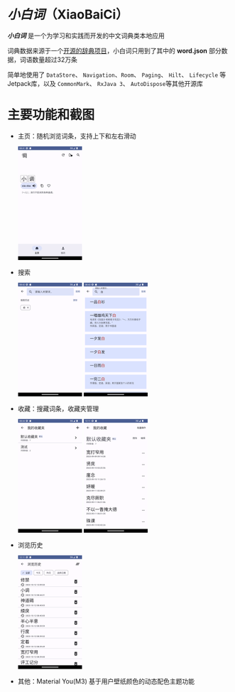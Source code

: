 # ***小白词***（XiaoBaiCi）  

***小白词*** 是一个为学习和实践而开发的中文词典类本地应用  

词典数据来源于一个[开源的辞典项目](https://github.com/mapull/chinese-dictionary "汉语拼音辞典")，小白词只用到了其中的 **word.json** 部分数据，词语数量超过32万条  

简单地使用了 `DataStore`、 `Navigation`、`Room`、 `Paging`、 `Hilt`、 `Lifecycle` 等Jetpack库，以及 `CommonMark`、 `RxJava 3`、 `AutoDispose`等其他开源库  

# 主要功能和截图

- 主页：随机浏览词条，支持上下和左右滑动

    <img src="./screenshots/home.png" width="30%" height="30%" alt="主页截图" />  

- 搜索

    <img src="./screenshots/search.png" width="30%" height="30%" alt="搜索截图" />
    <img src="./screenshots/search-result.png" width="30%" height="30%" alt="搜索结果截图" />

- 收藏：搜藏词条，收藏夹管理

    <img src="./screenshots/favorites.png" width="30%" height="30%" alt="收藏夹截图" /> 
    <img src="./screenshots/favorite.png" width="30%" height="30%" alt="收藏词条截图" /> 

- 浏览历史

    <img src="./screenshots/browsing-history.png" width="30%" height="30%" alt="浏览历史截图" /> 

- 其他：Material You(M3) 基于用户壁纸颜色的动态配色主题功能